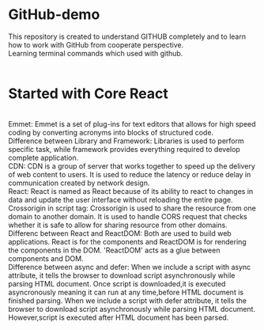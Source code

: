 # GitHub-demo
This repository is created to understand GITHUB completely and to learn how to work with GitHub from cooperate perspective.
<br>
Learning terminal commands which used with github.
<br><br>
<h1>Started with Core React</h1>
<br>
Emmet: Emmet is a set of plug-ins for text editors that allows for high speed coding by converting acronyms into blocks of structured code.
<br>
Difference between Library and Framework: Libraries is used to perform specific task, while framework provides everything required to develop complete application.
<br>
CDN: CDN is a group of server that works together to speed up the delivery of web content to users. It is used to reduce the latency or reduce delay in communication created by network design.
<br>
React: React is named as React because of its ability to react to changes in data and update the user interface without reloading the entire page.
<br>
Crossorigin in script tag: Crossorigin is used to share the resource from one domain to another domain. It is used to handle CORS request that checks whether it is safe to allow for sharing resource from other domains.
<br>
Differenc between React and ReactDOM: Both are used to build web applications. React is for the components and ReactDOM is for rendering the components in the DOM. 'ReactDOM' acts as a glue between components and DOM.
<br>
Difference between async and defer: When we include a script with async attribute, it tells the browser to download script asynchronously while parsing HTML document. Once script is downloaded,it is executed asyncronously meaning it can run at any time,before HTML document is finished parsing.
When we include a script with defer attribute, it tells the browser to download script asynchronously while parsing HTML document. However,script is executed after HTML document has been parsed.